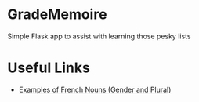 # GradeMemoire
Simple Flask app to assist with learning those pesky lists

# Useful Links

* [Examples of French Nouns (Gender and Plural)](http://french.speak7.com/french_nouns.htm)
